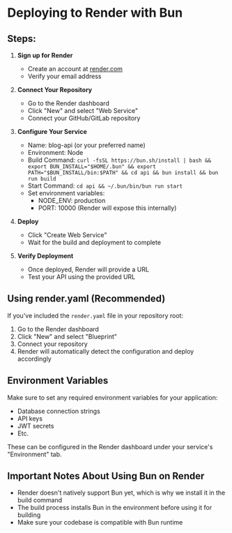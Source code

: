 # Deploying to Render with Bun

## Steps:

1. **Sign up for Render**
   - Create an account at [render.com](https://render.com/)
   - Verify your email address

2. **Connect Your Repository**
   - Go to the Render dashboard
   - Click "New" and select "Web Service"
   - Connect your GitHub/GitLab repository

3. **Configure Your Service**
   - Name: blog-api (or your preferred name)
   - Environment: Node
   - Build Command: `curl -fsSL https://bun.sh/install | bash && export BUN_INSTALL="$HOME/.bun" && export PATH="$BUN_INSTALL/bin:$PATH" && cd api && bun install && bun run build`
   - Start Command: `cd api && ~/.bun/bin/bun run start`
   - Set environment variables:
     - NODE_ENV: production
     - PORT: 10000 (Render will expose this internally)

4. **Deploy**
   - Click "Create Web Service"
   - Wait for the build and deployment to complete

5. **Verify Deployment**
   - Once deployed, Render will provide a URL
   - Test your API using the provided URL

## Using render.yaml (Recommended)

If you've included the `render.yaml` file in your repository root:

1. Go to the Render dashboard
2. Click "New" and select "Blueprint"
3. Connect your repository
4. Render will automatically detect the configuration and deploy accordingly

## Environment Variables

Make sure to set any required environment variables for your application:
- Database connection strings
- API keys
- JWT secrets
- Etc.

These can be configured in the Render dashboard under your service's "Environment" tab.

## Important Notes About Using Bun on Render

- Render doesn't natively support Bun yet, which is why we install it in the build command
- The build process installs Bun in the environment before using it for building
- Make sure your codebase is compatible with Bun runtime
